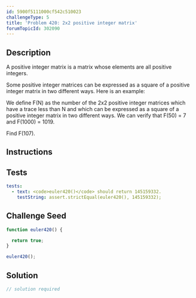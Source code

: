 ```yaml
---
id: 5900f5111000cf542c510023
challengeType: 5
title: 'Problem 420: 2x2 positive integer matrix'
forumTopicId: 302090
---
```


## Description

<section id='description'>

A positive integer matrix is a matrix whose elements are all positive integers.

Some positive integer matrices can be expressed as a square of a positive integer matrix in two different ways. Here is an example:

We define F(N) as the number of the 2x2 positive integer matrices which have a trace less than N and which can be expressed as a square of a positive integer matrix in two different ways. We can verify that F(50) = 7 and F(1000) = 1019.

Find F(107).

</section>

## Instructions

<section id='instructions'>

</section>

## Tests

<section id='tests'>

```yml
tests:
  - text: <code>euler420()</code> should return 145159332.
    testString: assert.strictEqual(euler420(), 145159332);

```

</section>

## Challenge Seed

<section id='challengeSeed'>

<div id='js-seed'>

```js
function euler420() {

  return true;
}

euler420();
```

</div>

</section>

## Solution

<section id='solution'>

```js
// solution required
```

</section>
